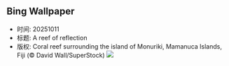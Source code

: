 ## Bing Wallpaper
- 时间: 20251011
- 标题: A reef of reflection
- 版权: Coral reef surrounding the island of Monuriki, Mamanuca Islands, Fiji (© David Wall/SuperStock)
![](https://cn.bing.com/th?id=OHR.MonurikiFiji_EN-US0326449622_UHD.jpg&rf=LaDigue_UHD.jpg&pid=hp&w=3840&h=2160&rs=1&c=4)

